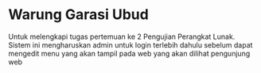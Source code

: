 # Warung Garasi Ubud
Untuk melengkapi tugas pertemuan ke 2 Pengujian Perangkat Lunak. Sistem ini mengharuskan admin untuk login terlebih dahulu sebelum dapat mengedit menu yang akan tampil pada web yang akan dilihat pengunjung web

